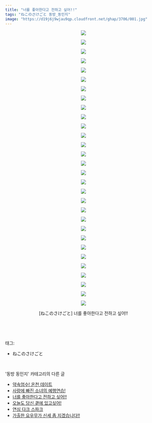 ```yaml
---
title: "너를 좋아한다고 전하고 싶어!!"
tags: "ねこのさけごと 동방_동인지"
image: "https://d19j6j9wjau9qp.cloudfront.net/ghap/3706/001.jpg"
---
```

<div class="article">
<p style="text-align: center; clear: none; float: none;"><img src="{{ site.imgserver8 }}/ghap/3706/001.jpg"/></p>
<p style="text-align: center; clear: none; float: none;"><img src="{{ site.imgserver8 }}/ghap/3706/002.jpg"/></p>
<p style="text-align: center; clear: none; float: none;"><img src="{{ site.imgserver8 }}/ghap/3706/003.jpg"/></p>
<p style="text-align: center; clear: none; float: none;"><img src="{{ site.imgserver8 }}/ghap/3706/004.jpg"/></p>
<p style="text-align: center; clear: none; float: none;"><img src="{{ site.imgserver8 }}/ghap/3706/005.jpg"/></p>
<p style="text-align: center; clear: none; float: none;"><img src="{{ site.imgserver8 }}/ghap/3706/006.jpg"/></p>
<p style="text-align: center; clear: none; float: none;"><img src="{{ site.imgserver8 }}/ghap/3706/007.jpg"/></p>
<p style="text-align: center; clear: none; float: none;"><img src="{{ site.imgserver8 }}/ghap/3706/008.jpg"/></p>
<p style="text-align: center; clear: none; float: none;"><img src="{{ site.imgserver8 }}/ghap/3706/009.jpg"/></p>
<p style="text-align: center; clear: none; float: none;"><img src="{{ site.imgserver8 }}/ghap/3706/010.jpg"/></p>
<p style="text-align: center; clear: none; float: none;"><img src="{{ site.imgserver8 }}/ghap/3706/011.jpg"/></p>
<p style="text-align: center; clear: none; float: none;"><img src="{{ site.imgserver8 }}/ghap/3706/012.jpg"/></p>
<p style="text-align: center; clear: none; float: none;"><img src="{{ site.imgserver8 }}/ghap/3706/013.jpg"/></p>
<p style="text-align: center; clear: none; float: none;"><img src="{{ site.imgserver8 }}/ghap/3706/014.jpg"/></p>
<p style="text-align: center; clear: none; float: none;"><img src="{{ site.imgserver8 }}/ghap/3706/015.jpg"/></p>
<p style="text-align: center; clear: none; float: none;"><img src="{{ site.imgserver8 }}/ghap/3706/016.jpg"/></p>
<p style="text-align: center; clear: none; float: none;"><img src="{{ site.imgserver8 }}/ghap/3706/017.jpg"/></p>
<p style="text-align: center; clear: none; float: none;"><img src="{{ site.imgserver8 }}/ghap/3706/018.jpg"/></p>
<p style="text-align: center; clear: none; float: none;"><img src="{{ site.imgserver8 }}/ghap/3706/019.jpg"/></p>
<p style="text-align: center; clear: none; float: none;"><img src="{{ site.imgserver8 }}/ghap/3706/020.jpg"/></p>
<p style="text-align: center; clear: none; float: none;"><img src="{{ site.imgserver8 }}/ghap/3706/021.jpg"/></p>
<p style="text-align: center; clear: none; float: none;"><img src="{{ site.imgserver8 }}/ghap/3706/022.jpg"/></p>
<p style="text-align: center; clear: none; float: none;"><img src="{{ site.imgserver8 }}/ghap/3706/023.jpg"/></p>
<p style="text-align: center; clear: none; float: none;"><img src="{{ site.imgserver8 }}/ghap/3706/024.jpg"/></p>
<p style="text-align: center; clear: none; float: none;"><img src="{{ site.imgserver8 }}/ghap/3706/025.jpg"/></p>
<p style="text-align: center; clear: none; float: none;"><img src="{{ site.imgserver8 }}/ghap/3706/026.jpg"/></p>
<p style="text-align: center; clear: none; float: none;"><img src="{{ site.imgserver8 }}/ghap/3706/027.jpg"/></p>
<p style="text-align: center; clear: none; float: none;"><img src="{{ site.imgserver8 }}/ghap/3706/028.jpg"/></p>
<p style="text-align: center; clear: none; float: none;"><img src="{{ site.imgserver8 }}/ghap/3706/029.jpg"/></p>
<p style="text-align: center; clear: none; float: none;"><img src="{{ site.imgserver8 }}/ghap/3706/030.jpg"/></p>
<p style="text-align: center; clear: none; float: none;">[ねこのさけごと] 너를 좋아한다고 전하고 싶어!!</p>
<p><br/></p>
</div><br/>
<div class="tagTrail">
<p>태그: </p>
<ul>
<li>ねこのさけごと</li>
</ul>
</div><br/>
<div class="another">
<p>'동방 동인지' 카테고리의 다른 글</p>
<ul>
<li><a href="/ghap_3708">약속엄수! 온천 데이트</a></li>
<li><a href="/ghap_3707">사랑에 빠진 소녀의 예행연습!</a></li>
<li><a href="/ghap_3706">너를 좋아한다고 전하고 싶어!!</a></li>
<li><a href="/ghap_3705">오늘도 당신 곁에 있고싶어!</a></li>
<li><a href="/ghap_3704">연심 다크 스파크</a></li>
<li><a href="/ghap_3703">가출한 요우무가 신세 좀 지겠습니다!!</a></li>
</ul>
</div><br/>
<div class="cb_module cb_fluid">
<div class="cb_wrt cb_profile">
</div><!-- commentList close -->
</div><br/>
